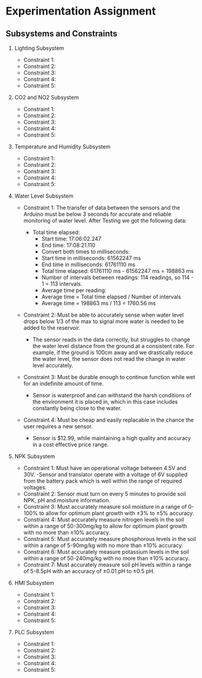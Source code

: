 # Experimentation Assignment

## Subsystems and Constraints

1. Lighting Subsystem
   - Constraint 1:
   - Constraint 2:
   - Constraint 3:
   - Constraint 4:
   - Constraint 5:

2. CO2 and NO2 Subsystem
   - Constraint 1:
   - Constraint 2:
   - Constraint 3:
   - Constraint 4:
   - Constraint 5:

3. Temperature and Humidity Subsystem
   - Constraint 1:
   - Constraint 2:
   - Constraint 3:
   - Constraint 4:
   - Constraint 5:

4. Water Level Subsystem
   - Constraint 1:  The transfer of data between the sensors and the Arduino must be below 3 seconds for accurate and reliable monitoring of water level. After Testing we got the following data:
        - Total time elapsed:
             - Start time: 17:06:02.247
             - End time: 17:08:21.110
             - Convert both times to milliseconds:
             - Start time in milliseconds: 61562247 ms
             - End time in milliseconds: 61761110 ms
             - Total time elapsed: 61761110 ms - 61562247 ms = 198863 ms
             - Number of intervals between readings: 114 readings, so 114 - 1 = 113 intervals.
             - Average time per reading:
             - Average time = Total time elapsed / Number of intervals
             - Average time = 198863 ms / 113 = 1760.56 ms

   - Constraint 2: Must be able to accurately sense when water level drops below 1/3 of the max to signal more water is needed to be added to the reservoir.
        - The sensor reads in the data correctly, but struggles to change the water level distance from the ground at a consistent rate. For example, if the ground is 100cm away and we drastically reduce the water level, the sensor does not read the change in water level accurately.

   - Constraint 3: Must be durable enough to continue function while wet for an indefinite amount of time.
        - Sensor is waterproof and can withstand the harsh conditions of the environment it is placed in, which in this case includes constantly being close to the water.

   - Constraint 4: Must be cheap and easily replacable in the chance the user requires a new sensor.
        - Sensor is $12.99, while maintaining a high quality and accuracy in a cost effective price range.

5. NPK Subsystem
   - Constraint 1: Must have an operational voltage between 4.5V and 30V.
        -Sensor and translator operate with a voltage of 6V supplied from the battery pack which is well within the range of required voltages.
   - Constraint 2: Sensor must turn on every 5 minutes to provide soil NPK, pH and moisture information.
   - Constraint 3: Must accurately measure soil moisture in a range of 0-100% to allow for optimum plant growth with ±3% to ±5% accuracy.
   - Constraint 4: Must accurately measure nitrogen levels in the soil within a range of 50-300mg/kg to allow for optimum plant growth with no more than ±10% accuracy.
   - Constraint 5: Must accurately measure phosphorous levels in the soil within a range of 5-90mg/kg with no more than ±10% accuracy.
   - Constraint 6: Must accurately measure potassium levels in the soil within a range of 50-240mg/kg with no more than ±10% accuracy.
   - Constraint 7: Must accurately measure soil pH levels within a range of 5-8.5pH with an accuracy of ±0.01 pH to ±0.5 pH.

6. HMI Subsystem
   - Constraint 1:
   - Constraint 2:
   - Constraint 3:
   - Constraint 4:
   - Constraint 5:

7. PLC Subsystem
   - Constraint 1:
   - Constraint 2:
   - Constraint 3:
   - Constraint 4:
   - Constraint 5:
